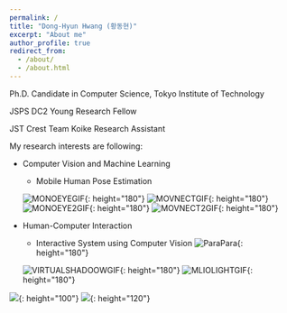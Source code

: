```yaml
---
permalink: /
title: "Dong-Hyun Hwang (황동현)"
excerpt: "About me"
author_profile: true
redirect_from: 
  - /about/
  - /about.html
---
```


Ph.D. Candidate in Computer Science, Tokyo Institute of Technology

JSPS DC2 Young Research Fellow

JST Crest Team Koike Research Assistant

My research interests are following:
- Computer Vision and Machine Learning
  - Mobile Human Pose Estimation

  ![MONOEYEGIF](http://hwangdonghyun.github.io/images/gifs/monoeye.gif){: height="180"}
  ![MOVNECTGIF](http://hwangdonghyun.github.io/images/gifs/movnect.gif){: height="180"}
  ![MONOEYE2GIF](http://hwangdonghyun.github.io/images/gifs/ahs.gif){: height="180"}
  ![MOVNECT2GIF](http://hwangdonghyun.github.io/images/gifs/movnect2.gif){: height="180"}

- Human-Computer Interaction
  - Interactive System using Computer Vision
  ![ParaPara](http://hwangdonghyun.github.io/images/gifs/para.gif){: height="180"}

  ![VIRTUALSHADOOWGIF](http://hwangdonghyun.github.io/images/gifs/golf.gif){: height="180"}
  ![MLIOLIGHTGIF](http://hwangdonghyun.github.io/images/gifs/mlio.gif){: height="180"}


![](http://hwangdonghyun.github.io/images/logos/tokyotechlogo.png){: height="100"}
![](http://hwangdonghyun.github.io/images/logos/jspslogo.png){: height="120"}


